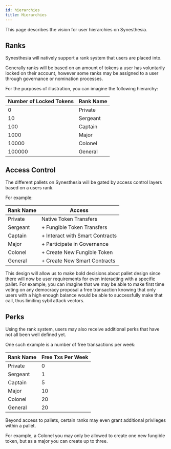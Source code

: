 ```yaml
---
id: hierarchies
title: Hierarchies
---
```


This page describes the vision for user hierarchies on Synesthesia.

## Ranks

Synesthesia will natively support a rank system that users are placed into.

Generally ranks will be based on an amount of tokens a user has voluntarily locked on their account,
however some ranks may be assigned to a user through governance or nomination processes.

For the purposes of illustration, you can imagine the following hierarchy:

| Number of Locked Tokens | Rank Name |
|-------------------------|-----------|
| 0                       | Private   |
| 10                      | Sergeant  |
| 100                     | Captain   |
| 1000                    | Major     |
| 10000                   | Colonel   |
| 100000                  | General   |

## Access Control

The different pallets on Synesthesia will be gated by access control layers based on a users rank.

For example:

| Rank Name | Access                          |
|-----------|---------------------------------|
| Private   | Native Token Transfers          |
| Sergeant  | + Fungible Token Transfers      |
| Captain   | + Interact with Smart Contracts |
| Major     | + Participate in Governance     |
| Colonel   | + Create New Fungible Token     |
| General   | + Create New Smart Contracts    |


This design will allow us to make bold decisions about pallet design since there will now be user
requirements for even interacting with a specific pallet. For example, you can imagine that we may
be able to make first time voting on any democracy proposal a free transaction knowing that only
users with a high enough balance would be able to successfully make that call, thus limiting sybil
attack vectors.

## Perks

Using the rank system, users may also receive additional perks that have not all been well defined
yet.

One such example is a number of free transactions per week:

| Rank Name | Free Txs Per Week |
|-----------|-------------------|
| Private   | 0                 |
| Sergeant  | 1                 |
| Captain   | 5                 |
| Major     | 10                |
| Colonel   | 20                |
| General   | 20                |

Beyond access to pallets, certain ranks may even grant additional privileges within a pallet.

For example, a Colonel you may only be allowed to create one new fungible token, but as a major you
can create up to three.
